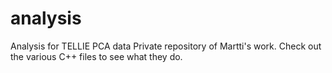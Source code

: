 # analysis
Analysis for TELLIE PCA data
Private repository of Martti's work.
Check out the various C++ files to see what they do.
